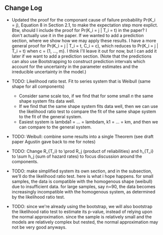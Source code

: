 
## Change Log

- Updated the proof for the componant cause of failure probability Pr(K_i = j), Equation 8 in Section 2.1, to make the expectation
  step more explict. Btw, should I include the proof for Pr(K_i = j | T_i = t) in the paper? I don't actually use it in the paper.
  If we wanted to add a prediction section, where we show how we may apply these results.
  I have a more general proof for Pr(K_i = j | T_i = t, C_i = c), which reduces to Pr(K_i = j | T_i = t) when c = {1, ..., m}.
  I think I'll leave it out for now, but I can add it later if we want to add a prediction section. (Note that the predictions can also
  use Bootstrapping to construct prediction intervals which account for the uncertainty in the parameter estimates and the
  irreducible uncertainty in the model.)

- TODO: Likelihood ratio test. Fit to series system that is Weibull (same shape for all components)
    * Consider same scale too, if we find that for some small $n$ the same shape system fits data well.
    * If we find that the same shape system fits data well, then we can use the likelihood ratio test to compare the fit of the same shape system to the fit of the general system.
    * Easiest system is lambda1 = ... = lambdam, k1 = ... = km, and then we can compare to the general system.

- TODO: Weibull: combine some results into a single Theorem (see draft paper Agustin gave back to me for notes)

- TODO: Change R_{T_i} to \prod R_j (product of reliabilities) and h_{T_i} to \sum h_j (sum of hazard rates) to focus discussion around the components.

- TODO: make simplified system its own section, and in the subsection, we'll do the likelihood ratio test. here is what i hope happens. for small samples, the data is compatible with the homogenous shape (weibull) due to insufficient data. for large samples, say n=90, the data becomes increasingly incompatible with the homogenous system, as  determined by the likelihood ratio test.

- TODO: since we're already using the bootstrap, we will also bootstrap the likelihood ratio test to estimate its p-value, instead of relying upon the normal approximation. since the sample is relatively small and the models are relatively complex but nested, the normal approximation may not be very good anyways.